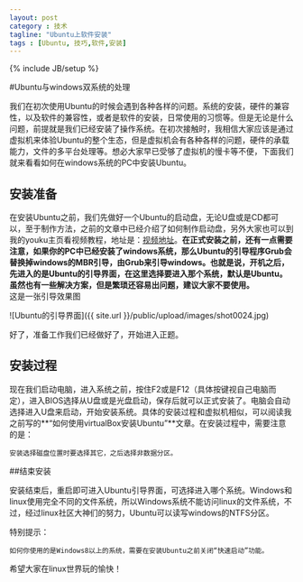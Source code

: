 ```yaml
---
layout: post
category : 技术
tagline: "Ubuntu上软件安装"
tags : [Ubuntu, 技巧,软件,安装]
---
```

{% include JB/setup %}

#Ubuntu与windows双系统的处理

>
我们在初次使用Ubuntu的时候会遇到各种各样的问题。系统的安装，硬件的兼容性，以及软件的兼容性，或者是软件的安装，日常使用的习惯等。但是无论是什么问题，前提就是我们已经安装了操作系统。在初次接触时，我相信大家应该是通过虚拟机来体验Ubuntu的整个生态，但是虚拟机会有各种各样的问题，硬件的承载能力，文件的多平台处理等。想必大家早已受够了虚拟机的慢卡等不便，下面我们就来看看如何在windows系统的PC中安装Ubuntu。

## 安装准备

在安装Ubuntu之前，我们先做好一个Ubuntu的启动盘，无论U盘或是CD都可以，至于制作方法，之前的文章中已经介绍了如何制作启动盘，另外大家也可以到我的youku主页看视频教程，地址是：[视频地址](http://i.youku.com/cofcool/)。**在正式安装之前，还有一点需要注意，如果你的PC中已经安装了windows系统，那么Ubuntu的引导程序Grub会替换掉windows的MBR引导，由Grub来引导windows。也就是说，开机之后，先进入的是Ubuntu的引导界面，在这里选择要进入那个系统，默认是Ubuntu。虽然也有一些解决方案，但是繁琐还容易出问题，建议大家不要使用。**   
这是一张引导效果图

![Ubuntu的引导界面]({{ site.url }}/public/upload/images/shot0024.jpg)

好了，准备工作我们已经做好了，开始进入正题。   

## 安装过程

现在我们启动电脑，进入系统之前，按住F2或是F12（具体按键视自己电脑而定），进入BIOS选择从U盘或是光盘启动，保存后就可以正式安装了。电脑会自动选择进入U盘来启动，开始安装系统。具体的安装过程和虚拟机相似，可以阅读我之前写的**“如何使用virtualBox安装Ubuntu”**文章。在安装过程中，需要注意的是：

	安装选择磁盘位置时要选择其它，之后选择非数据分区。

 
##结束安装

安装结束后，重启即可进入Ubuntu引导界面，可选择进入哪个系统。Windows和linux使用完全不同的文件系统，所以Windows系统不能访问linux的文件系统，不过，经过linux社区大神们的努力，Ubuntu可以读写windows的NTFS分区。

特别提示：

	如何你使用的是Windows8以上的系统，需要在安装Ubuntu之前关闭“快速启动”功能。
	
希望大家在linux世界玩的愉快！